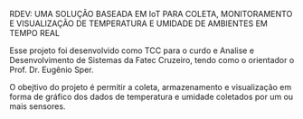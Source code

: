 RDEV: UMA SOLUÇÃO BASEADA EM IoT PARA COLETA, MONITORAMENTO E VISUALIZAÇÃO DE TEMPERATURA E UMIDADE DE AMBIENTES EM TEMPO REAL

Esse projeto foi desenvolvido como TCC para o curdo e Analise e Desenvolvimento de Sistemas da  Fatec Cruzeiro, tendo como o orientador o Prof. Dr. Eugênio Sper.

O obejtivo do projeto é permitir a coleta, armazenamento e visualização em forma de gráfico dos dados de temperatura e umidade coletados por um ou mais sensores.
